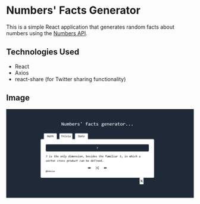 # Numbers' Facts Generator

This is a simple React application that generates random facts about numbers using the [Numbers API](numbersapi.com).

## Technologies Used

- React
- Axios
- react-share (for Twitter sharing functionality)

## Image

![Image](https://github.com/oebelus/numbers-facts-gen/blob/3ac4c290534c1f73e105c0cf61e741c0b3767dad/image.png)